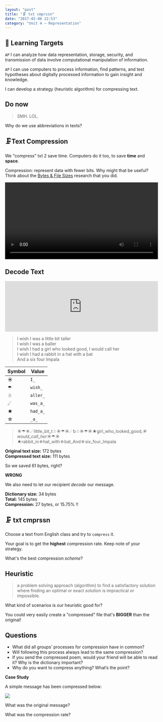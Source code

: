 ```yaml
---
layout: "post"
title: "🗜 txt cmprssn"
date: "2017-02-06 22:53"
category: "Unit 4 – Representation"
---
```


## 🎯 Learning Targets
`AP` I can analyze how data representation, storage, security, and transmission of data involve computational manipulation of information.

`AP` I can use computers to process information, find patterns, and test hypotheses about digitally processed information to gain insight and knowledge.

I can develop a strategy (heuristic algorithm) for compressing text.

## Do now

> SMH. LOL.

Why do we use abbreviations in texts?

## 🗜Text Compression

We "compress" txt 2 save time. Computers do it too, to save **time** and **space**.

Compression: represent data with fewer bits. Why might that be useful? Think about the [Bytes & File Sizes](http://bsk.education/AP-CSP/unit%204%20%E2%80%93%20representation/2017/02/03/bytes-file-sizes.html) research that you did.

<video width="100%"  controls>
  <source src="http://videos.code.org/2015/csp/textcompression_blacc.mp4
" type="video/mp4">
</video>


## Decode Text

<iframe width="100%" height="166" scrolling="no" frameborder="no" src="https://w.soundcloud.com/player/?url=https%3A//api.soundcloud.com/tracks/253237587&amp;color=7f1ae5&amp;auto_play=false&amp;hide_related=false&amp;show_comments=true&amp;show_user=true&amp;show_reposts=false"></iframe>

> I wish I was a little bit taller    
> I wish I was a baller    
> I wish I had a girl who looked good, I would call her    
> I wish I had a rabbit in a hat with a bat    
> And a six four Impala    

| Symbol | Value    |
|--------|----------|
| ☀      | `I_`     |
| ☂      | `wish_`  |
| ☃      | `aller_` |
| ☄      | `was_a_` |
| ★      | `had_a_` |
| ☆      | `_a_`    |

> ☀☂☀☄little_bit_t☃☀☂☀☄b☃☀☂☀★girl_who_looked_good,_☀would_call_her_☀☂☀★rabbit_in☆hat_with☆bat_And☆six_four_Impala

**Original text size:** 172 bytes    
**Compressed text size:** 111 bytes

So we saved 61 bytes, right?    

**WRONG**

We also need to let our recipient _decode_ our message.

**Dictionary size:** 34 bytes   
**Total:** 145 bytes    
**Compression:**  27 bytes, or 15.75% !!

## 🗜 txt cmprssn

Choose a text from English class and try to `compress` it.

Your goal is to get the **highest** compression rate. Keep note of your strategy.

What's the best compression _scheme_?

## Heuristic

>  a problem solving approach (algorithm) to find a satisfactory solution where finding an optimal or exact solution is impractical or impossible.

What kind of scenarios is our heuristic good for?

You could very easily create a "compressed" file that's **BIGGER** than the original!

## Questions
- What did all groups’ processes for compression have in common?
- Will following this process always lead to the same compression?
- If you send the compressed poem, would your friend will be able to read it? Why is the dictionary important?
- Why do you want to compress anything? What’s the point?

**Case Study**

A simple message has been compressed below:

![](https://code.org/curriculum/docs/csp/U1L13-compressed-message.png)

What was the original message?

What was the compression rate?
